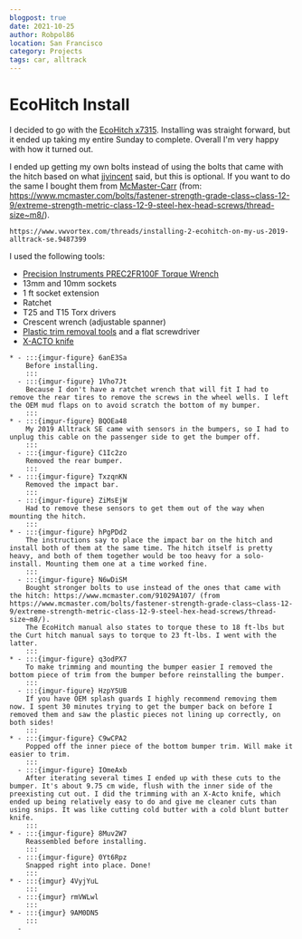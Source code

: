 ```yaml
---
blogpost: true
date: 2021-10-25
author: Robpol86
location: San Francisco
category: Projects
tags: car, alltrack
---
```


# EcoHitch Install

I decided to go with the [EcoHitch x7315](https://torkliftcentral.com/2015-2017-volkswagen-golf-sportwagen-alltrack-tsi-ecohitch).
Installing was straight forward, but it ended up taking my entire Sunday to complete. Overall I'm very happy with how it
turned out.

I ended up getting my own bolts instead of using the bolts that came with the hitch based on what
[jjvincent](https://www.vwvortex.com/threads/hitch-vs-warranty.8489450/#post-103482505) said, but this is optional. If you
want to do the same I bought them from [McMaster-Carr](https://www.mcmaster.com/91029A107/) (from:
https://www.mcmaster.com/bolts/fastener-strength-grade-class~class-12-9/extreme-strength-metric-class-12-9-steel-hex-head-screws/thread-size~m8/).

```{seealso}
https://www.vwvortex.com/threads/installing-2-ecohitch-on-my-us-2019-alltrack-se.9487399
```

I used the following tools:

* [Precision Instruments PREC2FR100F Torque Wrench](https://www.amazon.com/gp/product/B000YOX568)
* 13mm and 10mm sockets
* 1 ft socket extension
* Ratchet
* T25 and T15 Torx drivers
* Crescent wrench (adjustable spanner)
* [Plastic trim removal tools](https://www.amazon.com/gp/product/B005NMCE04) and a flat screwdriver
* [X-ACTO knife](https://www.amazon.com/gp/product/B00JWFIKOC)

```{list-table}
* - :::{imgur-figure} 6anE3Sa
    Before installing.
    :::
  - :::{imgur-figure} 1Vho7Jt
    Because I don't have a ratchet wrench that will fit I had to remove the rear tires to remove the screws in the wheel wells. I left the OEM mud flaps on to avoid scratch the bottom of my bumper.
    :::
* - :::{imgur-figure} BQOEa48
    My 2019 Alltrack SE came with sensors in the bumpers, so I had to unplug this cable on the passenger side to get the bumper off.
    :::
  - :::{imgur-figure} C1Ic2zo
    Removed the rear bumper.
    :::
* - :::{imgur-figure} TxzqnKN
    Removed the impact bar.
    :::
  - :::{imgur-figure} ZiMsEjW
    Had to remove these sensors to get them out of the way when mounting the hitch.
    :::
* - :::{imgur-figure} hPgPDd2
    The instructions say to place the impact bar on the hitch and install both of them at the same time. The hitch itself is pretty heavy, and both of them together would be too heavy for a solo-install. Mounting them one at a time worked fine.
    :::
  - :::{imgur-figure} N6wDiSM
    Bought stronger bolts to use instead of the ones that came with the hitch: https://www.mcmaster.com/91029A107/ (from https://www.mcmaster.com/bolts/fastener-strength-grade-class~class-12-9/extreme-strength-metric-class-12-9-steel-hex-head-screws/thread-size~m8/).
    The EcoHitch manual also states to torque these to 18 ft-lbs but the Curt hitch manual says to torque to 23 ft-lbs. I went with the latter.
    :::
* - :::{imgur-figure} q3odPX7
    To make trimming and mounting the bumper easier I removed the bottom piece of trim from the bumper before reinstalling the bumper.
    :::
  - :::{imgur-figure} HzpY5UB
    If you have OEM splash guards I highly recommend removing them now. I spent 30 minutes trying to get the bumper back on before I removed them and saw the plastic pieces not lining up correctly, on both sides!
    :::
* - :::{imgur-figure} C9wCPA2
    Popped off the inner piece of the bottom bumper trim. Will make it easier to trim.
    :::
  - :::{imgur-figure} IOmeAxb
    After iterating several times I ended up with these cuts to the bumper. It's about 9.75 cm wide, flush with the inner side of the preexisting cut out. I did the trimming with an X-Acto knife, which ended up being relatively easy to do and give me cleaner cuts than using snips. It was like cutting cold butter with a cold blunt butter knife.
    :::
* - :::{imgur-figure} 8Muv2W7
    Reassembled before installing.
    :::
  - :::{imgur-figure} 0Yt6Rpz
    Snapped right into place. Done!
    :::
* - :::{imgur} 4VyjYuL
    :::
  - :::{imgur} rmVWLwl
    :::
* - :::{imgur} 9AM0DN5
    :::
  -
```

